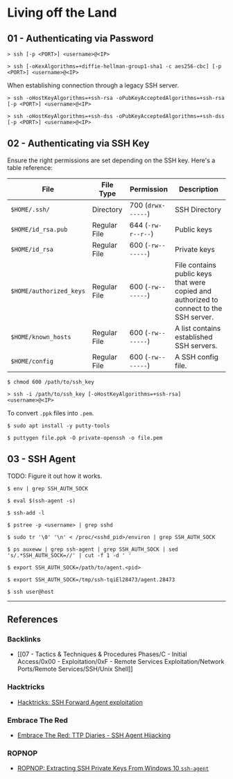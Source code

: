 # Living off the Land

## 01 - Authenticating via Password

```
> ssh [-p <PORT>] <username>@<IP>

> ssh [-oKexAlgorithms=+diffie-hellman-group1-sha1 -c aes256-cbc] [-p <PORT>] <username>@<IP>
```

When establishing connection through a legacy SSH server.

```
> ssh -oHostKeyAlgorithms=+ssh-rsa -oPubKeyAcceptedAlgorithms=+ssh-rsa [-p <PORT>] <username>@<IP>

> ssh -oHostKeyAlgorithms=+ssh-dss -oPubKeyAcceptedAlgorithms=+ssh-dss [-p <PORT>] <username>@<IP>
```

## 02 - Authenticating via SSH Key

Ensure the right permissions are set depending on the SSH key. Here's a table reference:

| File                    | File Type    | Permission         | Description                                                                             |
| ----------------------- | ------------ | ------------------ | --------------------------------------------------------------------------------------- |
| `$HOME/.ssh/`           | Directory    | 700 (`drwx------`) | SSH Directory                                                                           |
| `$HOME/id_rsa.pub`      | Regular File | 644 (`-rw-r--r--`) | Public keys                                                                             |
| `$HOME/id_rsa`          | Regular File | 600 (`-rw-------`) | Private keys                                                                            |
| `$HOME/authorized_keys` | Regular File | 600 (`-rw-------`) | File contains public keys that were copied and authorized to connect to the SSH server. |
| `$HOME/known_hosts`     | Regular File | 600 (`-rw-------`) | A list contains established SSH servers.                                                |
| `$HOME/config`          | Regular File | 600 (`-rw-------`) | A SSH config file.                                                                      |

```
$ chmod 600 /path/to/ssh_key

> ssh -i /path/to/ssh_key [-oHostKeyAlgorithms=+ssh-rsa] <username>@<IP>
```

To convert `.ppk` files into `.pem`.

```
$ sudo apt install -y putty-tools

$ puttygen file.ppk -O private-openssh -o file.pem
```

## 03 - SSH Agent

TODO: Figure it out how it works.

```
$ env | grep SSH_AUTH_SOCK
```

```
$ eval $(ssh-agent -s)

$ ssh-add -l
```

```
$ pstree -p <username> | grep sshd

$ sudo tr '\0' '\n' < /proc/<sshd_pid>/environ | grep SSH_AUTH_SOCK

$ ps auxeww | grep ssh-agent | grep SSH_AUTH_SOCK | sed 's/.*SSH_AUTH_SOCK=//' | cut -f 1 -d ' '
```

```
$ export SSH_AUTH_SOCK=/path/to/agent.<pid>

$ export SSH_AUTH_SOCK=/tmp/ssh-tqiEl28473/agent.28473

$ ssh user@host
```

---
## References

### Backlinks

- [[07 - Tactics & Techniques & Procedures Phases/C - Initial Access/0x00 - Exploitation/0xF - Remote Services Exploitation/Network Ports/Remote Services/SSH/Unix Shell]]

### Hacktricks

- [Hacktricks: SSH Forward Agent exploitation](https://book.hacktricks.wiki/en/linux-hardening/privilege-escalation/ssh-forward-agent-exploitation.html)

### Embrace The Red

- [Embrace The Red: TTP Diaries - SSH Agent Hijacking](https://embracethered.com/blog/posts/2022/ttp-diaries-ssh-agent-hijacking/)

### ROPNOP

- [ROPNOP: Extracting SSH Private Keys From Windows 10 `ssh-agent`](https://blog.ropnop.com/extracting-ssh-private-keys-from-windows-10-ssh-agent/)